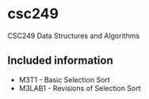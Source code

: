 # csc249
CSC249 Data Structures and Algorithms

## Included information 
- M3T1 - Basic Selection Sort
- M3LAB1 - Revisions of Selection Sort

